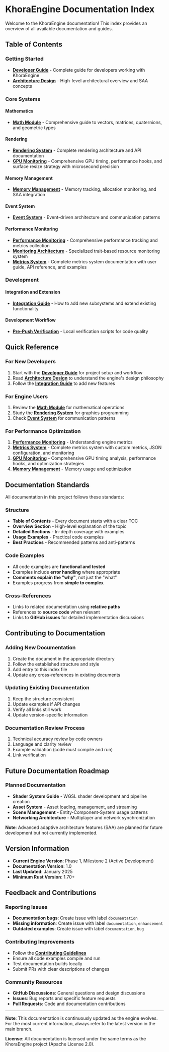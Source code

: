 # KhoraEngine Documentation Index

Welcome to the KhoraEngine documentation! This index provides an overview of all available documentation and guides.

## Table of Contents

### Getting Started
- **[Developer Guide](developer_guide.md)** - Complete guide for developers working with KhoraEngine
- **[Architecture Design](architecture_design.md)** - High-level architectural overview and SAA concepts

### Core Systems

#### Mathematics
- **[Math Module](math_module.md)** - Comprehensive guide to vectors, matrices, quaternions, and geometric types

#### Rendering
- **[Rendering System](rendering/rendering_system.md)** - Complete rendering architecture and API documentation
- **[GPU Monitoring](rendering/gpu_monitoring.md)** - Comprehensive GPU timing, performance hooks, and surface resize strategy with microsecond precision

#### Memory Management
- **[Memory Management](memory_management.md)** - Memory tracking, allocation monitoring, and SAA integration

#### Event System
- **[Event System](event_system.md)** - Event-driven architecture and communication patterns

#### Performance Monitoring
- **[Performance Monitoring](performance_monitoring.md)** - Comprehensive performance tracking and metrics collection
- **[Monitoring Architecture](architecture/monitoring_architecture.md)** - Specialized trait-based resource monitoring system
- **[Metrics System](metrics/README.md)** - Complete metrics system documentation with user guide, API reference, and examples

### Development

#### Integration and Extension
- **[Integration Guide](integration_guide.md)** - How to add new subsystems and extend existing functionality

#### Development Workflow
- **[Pre-Push Verification](dev_workflow/pre_push_verification.md)** - Local verification scripts for code quality

## Quick Reference

### For New Developers
1. Start with the **[Developer Guide](developer_guide.md)** for project setup and workflow
2. Read **[Architecture Design](architecture_design.md)** to understand the engine's design philosophy
3. Follow the **[Integration Guide](integration_guide.md)** to add new features

### For Engine Users
1. Review the **[Math Module](math_module.md)** for mathematical operations
2. Study the **[Rendering System](rendering/rendering_system.md)** for graphics programming
3. Check **[Event System](event_system.md)** for communication patterns

### For Performance Optimization
1. **[Performance Monitoring](performance_monitoring.md)** - Understanding engine metrics
2. **[Metrics System](metrics/README.md)** - Complete metrics system with custom metrics, JSON configuration, and monitoring
2. **[GPU Monitoring](rendering/gpu_monitoring.md)** - Comprehensive GPU timing analysis, performance hooks, and optimization strategies
3. **[Memory Management](memory_management.md)** - Memory usage and optimization

## Documentation Standards

All documentation in this project follows these standards:

### Structure
- **Table of Contents** - Every document starts with a clear TOC
- **Overview Section** - High-level explanation of the topic
- **Detailed Sections** - In-depth coverage with examples
- **Usage Examples** - Practical code examples
- **Best Practices** - Recommended patterns and anti-patterns

### Code Examples
- All code examples are **functional and tested**
- Examples include **error handling** where appropriate
- **Comments explain the "why"**, not just the "what"
- Examples progress from **simple to complex**

### Cross-References
- Links to related documentation using **relative paths**
- References to **source code** when relevant
- Links to **GitHub issues** for detailed implementation discussions

## Contributing to Documentation

### Adding New Documentation
1. Create the document in the appropriate directory
2. Follow the established structure and style
3. Add entry to this index file
4. Update any cross-references in existing documents

### Updating Existing Documentation
1. Keep the structure consistent
2. Update examples if API changes
3. Verify all links still work
4. Update version-specific information

### Documentation Review Process
1. Technical accuracy review by code owners
2. Language and clarity review
3. Example validation (code must compile and run)
4. Link verification

## Future Documentation Roadmap

### Planned Documentation
- **Shader System Guide** - WGSL shader development and pipeline creation
- **Asset System** - Asset loading, management, and streaming
- **Scene Management** - Entity-Component-System usage patterns
- **Networking Architecture** - Multiplayer and network synchronization

**Note**: Advanced adaptive architecture features (SAA) are planned for future development but not currently implemented.

## Version Information

- **Current Engine Version**: Phase 1, Milestone 2 (Active Development)
- **Documentation Version**: 1.0
- **Last Updated**: January 2025
- **Minimum Rust Version**: 1.70+

## Feedback and Contributions

### Reporting Issues
- **Documentation bugs**: Create issue with label `documentation`
- **Missing information**: Create issue with label `documentation`, `enhancement`
- **Outdated examples**: Create issue with label `documentation`, `bug`

### Contributing Improvements
- Follow the **[Contributing Guidelines](../CONTRIBUTING.md)**
- Ensure all code examples compile and run
- Test documentation builds locally
- Submit PRs with clear descriptions of changes

### Community Resources
- **GitHub Discussions**: General questions and design discussions
- **Issues**: Bug reports and specific feature requests
- **Pull Requests**: Code and documentation contributions

---

**Note**: This documentation is continuously updated as the engine evolves. For the most current information, always refer to the latest version in the main branch.

**License**: All documentation is licensed under the same terms as the KhoraEngine project (Apache License 2.0).
